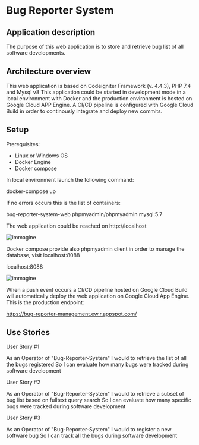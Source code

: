 # Bug Reporter System

## Application description

The purpose of this web application is to store and retrieve bug list of all software developments. 

## Architecture overview

This web application is based on Codeigniter Framework (v. 4.4.3), PHP 7.4 and Mysql v8
This application could be started in development mode in a local environment with Docker and the production environment is hosted on Google Cloud APP Engine.
A CI/CD pipeline is configured with Google Cloud Build in order to continously integrate and deploy new commits.

## Setup

Prerequisites:
 - Linux or Windows OS
 - Docker Engine
 - Docker compose

In local environment launch the following command:

  docker-compose up

If no errors occurs this is the list of containers:

bug-reporter-system-web
phpmyadmin/phpmyadmin
mysql:5.7

The web application could be reached on http://localhost

![immagine](https://github.com/supermanu87/bug-reporter-system/assets/15850349/96a45097-0673-4d32-ab29-5a7c3d1127e5)

Docker compose provide also phpmyadmin client in order to manage the database, visit localhost:8088

localhost:8088

![immagine](https://github.com/supermanu87/bug-reporter-system/assets/15850349/68b32267-1347-492d-9b37-0996097fd221)


When a push event occurs a CI/CD pipeline hosted on Google Cloud Build will automatically deploy the web application on Google Cloud App Engine.
This is the production endpoint:

https://bug-reporter-management.ew.r.appspot.com/

## Use Stories

User Story #1

As an Operator of "Bug-Reporter-System"
I would to retrieve the list of all the bugs registered
So I can evaluate how many bugs were tracked during software development

User Story #2

As an Operator of "Bug-Reporter-System"
I would to retrieve a subset of bug list based on fulltext query search
So I can evaluate how many specific bugs were tracked during software development

User Story #3

As an Operator of "Bug-Reporter-System"
I would to register a new software bug
So I can track all the bugs during software development




